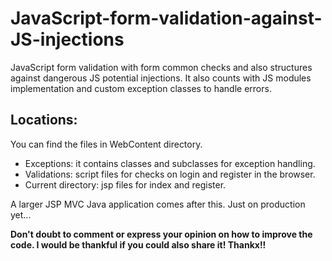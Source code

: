# JavaScript-form-validation-against-JS-injections

JavaScript form validation with form common checks and also structures against dangerous JS potential injections. It also counts with JS modules implementation and custom exception classes to handle errors.

## Locations: 

You can find the files in WebContent directory.

* Exceptions: it contains classes and subclasses for exception handling.
* Validations: script files for checks on login and register in the browser.
* Current directory: jsp files for index and register. 

A larger JSP MVC Java application comes after this. Just on production yet...

**Don't doubt to comment or express your opinion on how to improve the code. I would be thankful if you could also share it! Thankx!!**

